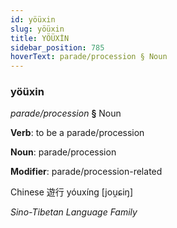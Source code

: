 ```yaml
---
id: yöüxin
slug: yöüxin
title: YÖÜXİN
sidebar_position: 785
hoverText: parade/procession § Noun
---
```


### yöüxin

*parade/procession* **§** Noun

**Verb**: to be a parade/procession

**Noun**: parade/procession

**Modifier**: parade/procession-related

Chinese 遊行 yóuxíng [jou̯ɕiŋ]

*Sino-Tibetan Language Family*